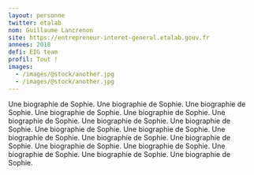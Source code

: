 ```yaml
---
layout: personne
twitter: etalab
nom: Guillaume Lancrenon
site: https://entrepreneur-interet-general.etalab.gouv.fr
annees: 2018
defi: EIG team
profil: Tout !
images:
  - /images/@stock/another.jpg
  - /images/@stock/another.jpg
---
```


Une biographie de Sophie.  Une biographie de Sophie.  Une biographie
de Sophie.  Une biographie de Sophie.  Une biographie de Sophie.  Une
biographie de Sophie.  Une biographie de Sophie.  Une biographie de
Sophie.  Une biographie de Sophie.  Une biographie de Sophie.  Une
biographie de Sophie.  Une biographie de Sophie.  Une biographie de
Sophie.  Une biographie de Sophie.  Une biographie de Sophie.  Une
biographie de Sophie.  Une biographie de Sophie.  Une biographie de
Sophie.
